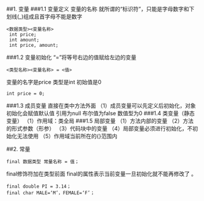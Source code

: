 ##1. 变量
###1.1 变量定义
变量的名称 就所谓的“标识符”，只能是字母数字和下划线(_)组成且首字母不能是数字
```
<数据类型><变量名称>
 int price;
 int amount;
 int price, amount;
```
###1.2 变量初始化
“=”将等号右边的值赋给左边的变量
```
<类型名称><变量名称> = <值>
```
 变量的名字是price 类型是int 初始值是0
```
int price = 0;
```
###1.3 成员变量
直接在类中方法外面
（1）成员变量可以先定义后初始化，对象初始化会赋值默认值 引用为null 布尔值为false 数值型为0
###1.4  类变量（静态变量）
（1）作用域：类全局
###1.5  局部变量
（1）方法内部的变量
（2）方法的形式参数（形参）
（3）代码块中的变量
（4）局部变量必须进行初始化，不初始化无法使用
（5）作用域当前所在的{}范围内
  
##2. 常量
```
final 数据类型 常量名称 = 值；
```
final修饰符加在类型前面 final的属性表示当前变量一旦初始化就不能再修改了 。
```
final double PI = 3.14；
final char MALE=‘M’，FEMALE=‘F’；
```
